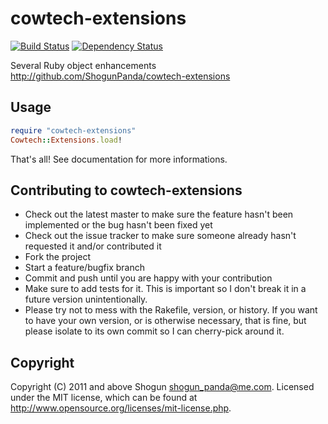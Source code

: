 # cowtech-extensions

[![Build Status](https://secure.travis-ci.org/ShogunPanda/cowtech-extensions.png?branch=master)](http://travis-ci.org/ShogunPanda/cowtech-extensions)
[![Dependency Status](https://gemnasium.com/ShogunPanda/cowtech-extensions.png?travis)](https://gemnasium.com/ShogunPanda/cowtech-extensions)

Several Ruby object enhancements
http://github.com/ShogunPanda/cowtech-extensions

## Usage

```ruby
require "cowtech-extensions"
Cowtech::Extensions.load!
```

That's all!
See documentation for more informations.

## Contributing to cowtech-extensions
 
* Check out the latest master to make sure the feature hasn't been implemented or the bug hasn't been fixed yet
* Check out the issue tracker to make sure someone already hasn't requested it and/or contributed it
* Fork the project
* Start a feature/bugfix branch
* Commit and push until you are happy with your contribution
* Make sure to add tests for it. This is important so I don't break it in a future version unintentionally.
* Please try not to mess with the Rakefile, version, or history. If you want to have your own version, or is otherwise necessary, that is fine, but please isolate to its own commit so I can cherry-pick around it.

## Copyright

Copyright (C) 2011 and above Shogun <shogun_panda@me.com>.
Licensed under the MIT license, which can be found at http://www.opensource.org/licenses/mit-license.php.
